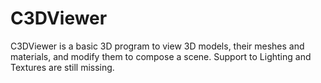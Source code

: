 # C3DViewer
C3DViewer is a basic 3D program to view 3D models, their meshes and materials, and modify them to compose a scene. 
Support to Lighting and Textures are still missing. 